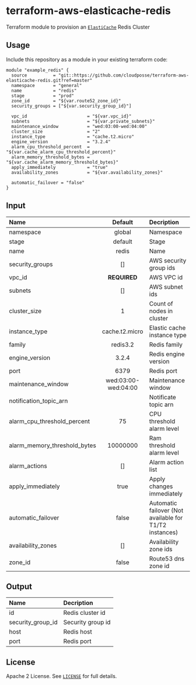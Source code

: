 # terraform-aws-elasticache-redis

Terraform module to provision an [`ElastiCache`](https://aws.amazon.com/elasticache/) Redis Cluster


## Usage

Include this repository as a module in your existing terraform code:

```hcl
module "example_redis" {
  source          = "git::https://github.com/cloudposse/terraform-aws-elasticache-redis.git?ref=master"
  namespace       = "general"
  name            = "redis"
  stage           = "prod"
  zone_id         = "${var.route52_zone_id}"
  security_groups = ["${var.security_group_id}"]

  vpc_id                       = "${var.vpc_id}"
  subnets                      = "${var.private_subnets}"
  maintenance_window           = "wed:03:00-wed:04:00"
  cluster_size                 = "2"
  instance_type                = "cache.t2.micro"
  engine_version               = "3.2.4"
  alarm_cpu_threshold_percent  = "${var.cache_alarm_cpu_threshold_percent}"
  alarm_memory_threshold_bytes = "${var.cache_alarm_memory_threshold_bytes}"
  apply_immediately            = "true"
  availability_zones           = "${var.availability_zones}"

  automatic_failover = "false"
}
```


## Input

|  Name                        |  Default            |  Decription                                            |
|:-----------------------------|:-------------------:|:-------------------------------------------------------|
| namespace                    |global               |Namespace                                               |
| stage                        |default              |Stage                                                   |
| name                         |redis                |Name                                                    |
| security_groups              |[]                   |AWS security group ids                                  |
| vpc_id                       |__REQUIRED__         |AWS VPC id                                              |
| subnets                      | []                  | AWS subnet ids                                         |
| cluster_size                 | 1                   | Count of nodes in cluster                              |
| instance_type                | cache.t2.micro      | Elastic cache instance type                            |
| family                       | redis3.2            | Redis family                                           |
| engine_version               | 3.2.4               | Redis engine version                                   |
| port                         | 6379                | Redis port                                             |
| maintenance_window           | wed:03:00-wed:04:00 | Maintenance window                                     |
| notification_topic_arn       |                     | Notificate topic arn                                   |
| alarm_cpu_threshold_percent  | 75                  | CPU threshold alarm level                              |
| alarm_memory_threshold_bytes | 10000000            | Ram threshold alarm level                              |
| alarm_actions                | []                  | Alarm action list                                      |
| apply_immediately            | true                | Apply changes immediately                              |
| automatic_failover           | false               | Automatic failover (Not available for T1/T2 instances) |
| availability_zones           | []                  | Availability zone ids                                  |
| zone_id                      | false               | Route53 dns zone id                                    |


## Output

| Name              | Decription        |
|:------------------|:------------------|
| id                | Redis cluster id  |
| security_group_id | Security group id |
| host              | Redis host        |
| port              | Redis port        |


## License

Apache 2 License. See [`LICENSE`](LICENSE) for full details.
